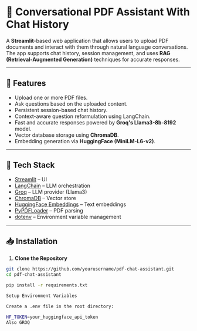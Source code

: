 # 📄 Conversational PDF Assistant With Chat History

A **Streamlit**-based web application that allows users to upload PDF documents and interact with them through natural language conversations. The app supports chat history, session management, and uses **RAG (Retrieval-Augmented Generation)** techniques for accurate responses.

---

## 🚀 Features

- Upload one or more PDF files.
- Ask questions based on the uploaded content.
- Persistent session-based chat history.
- Context-aware question reformulation using LangChain.
- Fast and accurate responses powered by **Groq's Llama3-8b-8192** model.
- Vector database storage using **ChromaDB**.
- Embedding generation via **HuggingFace (MiniLM-L6-v2)**.

---

## 🧰 Tech Stack

- [Streamlit](https://streamlit.io/) – UI
- [LangChain](https://www.langchain.com/) – LLM orchestration
- [Groq](https://groq.com/) – LLM provider (Llama3)
- [ChromaDB](https://www.trychroma.com/) – Vector store
- [HuggingFace Embeddings](https://huggingface.co/sentence-transformers/all-MiniLM-L6-v2) – Text embeddings
- [PyPDFLoader](https://docs.langchain.com/docs/modules/data_connection/document_loaders/pdf) – PDF parsing
- [dotenv](https://pypi.org/project/python-dotenv/) – Environment variable management

---

## 📥 Installation

1. **Clone the Repository**

```bash
git clone https://github.com/yourusername/pdf-chat-assistant.git
cd pdf-chat-assistant

pip install -r requirements.txt

Setup Environment Variables

Create a .env file in the root directory:

HF_TOKEN=your_huggingface_api_token
Also GROQ